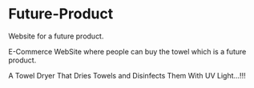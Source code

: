 # Future-Product
Website for a future product.

E-Commerce WebSite where people can buy the towel which is a future product.

A Towel Dryer That Dries Towels and Disinfects Them With UV Light...!!!

 
